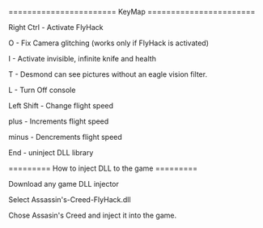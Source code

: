 

======================= KeyMap =======================


Right Ctrl - Activate FlyHack

O - Fix Camera glitching  (works only if FlyHack is activated)

I - Activate invisible, infinite knife and health

T - Desmond can see pictures without an eagle vision filter.

L - Turn Off console

Left Shift -  Change flight speed

plus  - Increments flight speed

minus  - Dencrements flight speed

End - uninject DLL library


========= How to inject DLL to the game =========




Download any game DLL injector

Select Assassin's-Creed-FlyHack.dll

Chose Assasin's Creed and inject it into the game.
